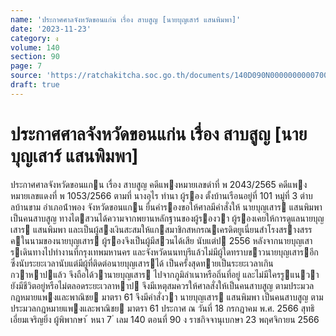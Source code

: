 ```yaml
---
name: 'ประกาศศาลจังหวัดขอนแก่น เรื่อง สาบสูญ [นายบุญเสาร์ แสนพิมพา]'
date: '2023-11-23'
category: ง
volume: 140
section: 90
page: 7
source: 'https://ratchakitcha.soc.go.th/documents/140D090N0000000000700.pdf'
draft: true
---
```


# ประกาศศาลจังหวัดขอนแก่น เรื่อง สาบสูญ [นายบุญเสาร์ แสนพิมพา]

ประกาศศาลจังหวัดขอนแกน เรื่อง สาบสูญ คดีแพงหมายเลขดําที่ พ 2043/2565 คดีแพงหมายเลขแดงที่ พ 1053/2566 ตามที่ นางอุไร ทํานา ผู้รอง ตั้งบ้านเรือนอยู่ที่ 101 หมู่ที่ 3 ตําบลบ้านขาม อําเภอน้ําพอง จังหวัดขอนแกน ยื่นคํารองขอให้ศาลมีคําสั่งให้ นายบุญเสาร แสนพิมพา เป็นคนสาบสูญ ทางไตสวนได้ความจากพยานหลักฐานของผู้รองวา ผู้รองเคยให้การดูแลนายบุญเสาร แสนพิมพา และเป็นผู้สงเงินสะสมให้แกสมาชิกสหกรณเครดิตยูเนี่ยนสําโรงสรางสรรคในนามของนายบุญเสาร ผู้รองจึงเป็นผู้มีสวนได้เสีย นับแต่ป 2556 หลังจากนายบุญเสารเดินทางไปทํางานที่กรุงเทพมหานคร และจังหวัดนนทบุรีแล้วไม่มีผู้ใดทราบขาวนายบุญเสารอีก ซึ่งนับระยะเวลานับแต่มีผู้ที่ติดต่อนายบุญเสารได้ เป็นครั้งสุดทายเป็นระยะเวลาเกินกวาหาปแล้ว จึงถือได้วานายบุญเสาร ไปจากภูมิลําเนาหรือถิ่นที่อยู่ และไม่มีใครรูแนวายังมีชีวิตอยู่หรือไม่ตลอดระยะเวลาหาป จึงมีเหตุสมควรให้ศาลสั่งให้เป็นคนสาบสูญ ตามประมวลกฎหมายแพงและพาณิชย มาตรา 61 จึงมีคําสั่งวา นายบุญเสาร แสนพิมพา เป็นคนสาบสูญ ตามประมวลกฎหมายแพงและพาณิชย มาตรา 61 ประกาศ ณ วันที่ 18 กรกฎาคม พ.ศ. 2566 สุทธิ เอี่ยมเจริญยิ่ง ผู้พิพากษา ้ หนา 7 ่ เลม 140 ตอนที่ 90 ง ราชกิจจานุเบกษา 23 พฤศจิกายน 2566
